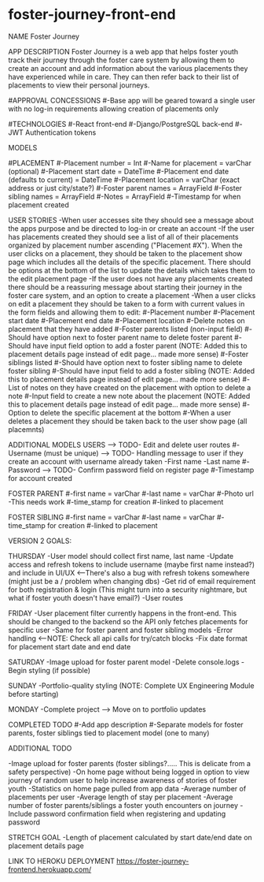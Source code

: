 # foster-journey-front-end

NAME
Foster Journey


APP DESCRIPTION
Foster Journey is a web app that helps foster youth track their journey through the foster care system by allowing them to create an account and add information about the various placements they have experienced while in care. They can then refer back to their list of placements to view their personal journeys.


#APPROVAL CONCESSIONS
#-Base app will be geared toward a single user with no log-in requirements allowing creation of placements only


#TECHNOLOGIES
#-React front-end
#-Django/PostgreSQL back-end
#-JWT Authentication tokens


MODELS

#PLACEMENT
#-Placement number = Int
#-Name for placement = varChar (optional)
#-Placement start date = DateTime
#-Placement end date (defaults to current) = DateTime
#-Placement location = varChar (exact address or just city/state?)
#-Foster parent names = ArrayField
#-Foster sibling names = ArrayField
#-Notes = ArrayField
#-Timestamp for when placement created


USER STORIES
-When user accesses site they should see a message about the apps purpose and be directed to log-in or create an account
-If the user has placements created they should see a list of all of their placements organized by placement number ascending ("Placement #X"). When the user clicks on a placement, they should be taken to the placement show page which includes all the details of the specific placement. There should be options at the bottom of the list to update the details which takes them to the edit placement page
-If the user does not have any placements created there should be a reassuring message about starting their journey in the foster care system, and an option to create a placement
-When a user clicks on edit a placement they should be taken to a form with current values in the form fields and allowing them to edit:
	#-Placement number
	#-Placement start date
	#-Placement end date
	#-Placement location
    #-Delete notes on placement that they have added
	#-Foster parents listed (non-input field)
	#-Should have option next to foster parent name to delete foster parent
	#-Should have input field option to add a foster parent (NOTE: Added this to placement details page instead of edit page... made more sense)
	#-Foster siblings listed
	#-Should have option next to foster sibling name to delete foster sibling
	#-Should have input field to add a foster sibling (NOTE: Added this to placement details page instead of edit page... made more sense)
	#-List of notes on they have created on the placement with option to delete a note
	#-Input field to create a new note about the placement (NOTE: Added this to placement details page instead of edit page... made more sense)
	#-Option to delete the specific placement at the bottom
	#-When a user deletes a placement they should be taken back to the user show page (all placemnts)


ADDITIONAL MODELS
USERS --> TODO- Edit and delete user routes
#-Username (must be unique) --> TODO- Handling message to user if they create an account with username already taken
-First name
-Last name
#-Password --> TODO- Confirm password field on register page
#-Timestamp for account created

FOSTER PARENT
#-first name = varChar
#-last name = varChar
#-Photo url
	-This needs work
#-time_stamp for creation
#-linked to placement

FOSTER SIBLING
#-first name = varChar
#-last name = varChar
#-time_stamp for creation
#-linked to placement


VERSION 2 GOALS:

THURSDAY
-User model should collect first name, last name
-Update access and refresh tokens to include username (maybe first name instead?) and include in UI/UX <--There's also a bug with refresh tokens somewhere (might just be a / problem when changing dbs)
-Get rid of email requirement for both registration & login (This might turn into a security nightmare, but what if foster youth doesn't have email?)
-User routes


FRIDAY
-User placement filter currently happens in the front-end. This should be changed to the backend so the API only fetches placements for specific user
-Same for foster parent and foster sibling models
-Error handling <--NOTE: Check all api calls for try/catch blocks
-Fix date format for placement start date and end date


SATURDAY
-Image upload for foster parent model
-Delete console.logs
-Begin styling (if possible)


SUNDAY
-Portfolio-quality styling (NOTE: Complete UX Engineering Module before starting)

MONDAY
-Complete project --> Move on to portfolio updates


COMPLETED TODO
#-Add app description
#-Separate models for foster parents, foster siblings tied to placement model (one to many)













ADDITIONAL TODO

-Image upload for foster parents (foster siblings?..... This is delicate from a safety perspective)
-On home page without being logged in option to view journey of random user to help increase awareness of stories of foster youth
-Statistics on home page pulled from app data
	-Average number of placements per user
	-Average length of stay per placement
	-Average number of foster parents/siblings a foster youth encounters on journey
-Include password confirmation field when registering and updating password
	
STRETCH GOAL
-Length of placement calculated by start date/end date on placement details page



LINK TO HEROKU DEPLOYMENT
https://foster-journey-frontend.herokuapp.com/
